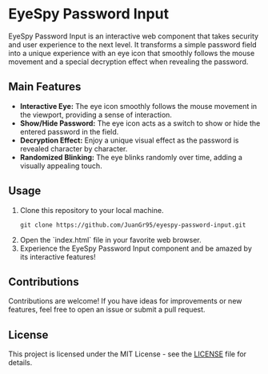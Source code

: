 <!DOCTYPE html>
<html lang="en">
<head>
  <meta charset="UTF-8">
  <meta name="viewport" content="width=device-width, initial-scale=1.0">
</head>
<body>

  <h1 >EyeSpy Password Input</h1>

  <p>EyeSpy Password Input is an interactive web component that takes security and user experience to the next level. It transforms a simple password field into a unique experience with an eye icon that smoothly follows the mouse movement and a special decryption effect when revealing the password.</p>

  <h2>Main Features</h2>

  <ul>
    <li><strong>Interactive Eye:</strong> The eye icon smoothly follows the mouse movement in the viewport, providing a sense of interaction.</li>
    <li><strong>Show/Hide Password:</strong> The eye icon acts as a switch to show or hide the entered password in the field.</li>
    <li><strong>Decryption Effect:</strong> Enjoy a unique visual effect as the password is revealed character by character.</li>
    <li><strong>Randomized Blinking:</strong> The eye blinks randomly over time, adding a visually appealing touch.</li>
  </ul>

  <h2>Usage</h2>

  <ol>
    <li>Clone this repository to your local machine.</li>
    <pre><code>git clone https://github.com/JuanGr95/eyespy-password-input.git</code></pre>
    <li>Open the `index.html` file in your favorite web browser.</li>
    <li>Experience the EyeSpy Password Input component and be amazed by its interactive features!</li>
  </ol>

  <h2>Contributions</h2>

  <p>Contributions are welcome! If you have ideas for improvements or new features, feel free to open an issue or submit a pull request.</p>

<h2>License</h2>

This project is licensed under the MIT License - see the [LICENSE](LICENSE) file for details.

</body>
</html>

